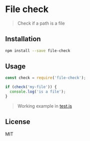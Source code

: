 # File check
> Check if a path is a file

## Installation
```bash
npm install --save file-check
```

## Usage
```javascript
const check = require('file-check');

if (check('my-file')) {
  console.log('is a file');
}
```

> Working example in [test.js](https://github.com/tobihrbr/file-check/blob/master/test.js)

## License
MIT
